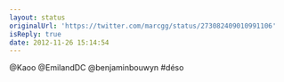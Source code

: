 ```yaml
---
layout: status
originalUrl: 'https://twitter.com/marcgg/status/273082409010991106'
isReply: true
date: 2012-11-26 15:14:54
---
```


@Kaoo @EmilandDC @benjaminbouwyn #déso
